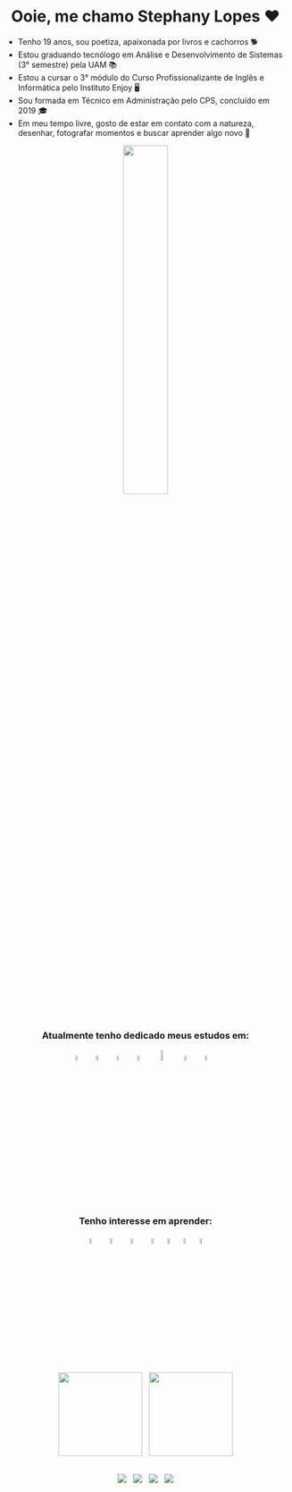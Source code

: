 <h1 align="center" > Ooie, me chamo Stephany Lopes ❤️ </h1>

<span display="inline-block">
  <ul> 
    <li align="left">Tenho 19 anos, sou poetiza, apaixonada por livros e cachorros 🐕 </li>
    <li align="left">Estou graduando tecnólogo em Análise e Desenvolvimento de Sistemas (3° semestre) pela UAM 📚 </li>
    <li align="left">Estou a cursar o 3° módulo do Curso Profissionalizante de Inglês e Informática pelo Instituto Enjoy 🖥️ </li>
    <li align="left">Sou formada em Técnico em Administração pelo CPS, concluído em 2019 🎓</li>
    <li align="left">Em meu tempo livre, gosto de estar em contato com a natureza, desenhar, fotografar momentos e buscar aprender algo novo 🌱 </li>  
  </ul>
</span>

 <div align="center"><img src="https://user-images.githubusercontent.com/91392505/160226203-ca518366-0ff5-42ee-ab7a-2ab0f501a6c7.png" width="40%"/></div>
 
 <div align="center">

  <h3>Atualmente tenho dedicado meus estudos em:</h3>
   <img src="https://cdn.jsdelivr.net/gh/devicons/devicon/icons/html5/html5-original.svg" width="5%"/> &nbsp;
   <img src="https://cdn.jsdelivr.net/gh/devicons/devicon/icons/css3/css3-original.svg" width="5%"/> &nbsp;
   <img src="https://cdn.jsdelivr.net/gh/devicons/devicon/icons/javascript/javascript-original.svg" width="5%"/> &nbsp;
   <img src="https://cdn.jsdelivr.net/gh/devicons/devicon/icons/mysql/mysql-original-wordmark.svg" width="5%"/> &nbsp;
   <img src="https://logosmarcas.net/wp-content/uploads/2022/02/ServiceNow-Emblema-500x281.png" width="7%"/> &nbsp;
   <img src="https://cdn.jsdelivr.net/gh/devicons/devicon/icons/vscode/vscode-original-wordmark.svg" width="5%"/> &nbsp;
   <img src="https://cdn.jsdelivr.net/gh/devicons/devicon/icons/git/git-original.svg" width="5%"/> &nbsp;
   <i class="devicon-github-original-wordmark"></i> &nbsp; 
  
<br>
  
<h3>Tenho interesse em aprender:</h3>

   <img src="https://cdn.jsdelivr.net/gh/devicons/devicon/icons/nodejs/nodejs-original.svg" width="5%"/> &nbsp; 
   <img src="https://cdn.jsdelivr.net/gh/devicons/devicon/icons/csharp/csharp-original.svg" width="5%"/> &nbsp;
   <img src="https://cdn.jsdelivr.net/gh/devicons/devicon/icons/java/java-original.svg" width="5%"/> &nbsp;
   <img src="https://cdn.jsdelivr.net/gh/devicons/devicon/icons/php/php-original.svg" width="5%"/>
   <img src="https://cdn.jsdelivr.net/gh/devicons/devicon/icons/bootstrap/bootstrap-original-wordmark.svg" width="5%"/>
   <img src="https://cdn.jsdelivr.net/gh/devicons/devicon/icons/photoshop/photoshop-line.svg" width="5%"/>
   <img src="https://cdn.jsdelivr.net/gh/devicons/devicon/icons/python/python-original.svg" width="5%"/>
                    
             
</div>

<br>

<p align="center">
  <img height="150em" src="https://github-readme-stats.vercel.app/api?username=stpn-lopes&title_color=FFFF00&icon_color=FFFF00&text_color=00BFFF&bg_color=191970&border_color=whitec&show_icons=true"/> &nbsp;
  <img height="150em" src="https://github-readme-stats-eight-theta.vercel.app/api/top-langs/?username=stpn-lopes&layout=compact&title_color=FFFF00&icon_color=FFFF00&text_color=00BFFF&bg_color=191970&show_icons=true"/>
</p>

  ##

<div align="center">
  <a href = "mailto:stpn.lopes@gmail.com"><img src="https://img.shields.io/badge/-Gmail-black?style=for-the-badge&labelColor=black&logo=gmail&logoColor=yellow" target="_blank"></a>
  &nbsp;
  <a href = "https://www.linkedin.com/in/steph-sls"><img src="https://img.shields.io/badge/-LinkedIn-black?style=for-the-badge&labelColor=black&logo=linkedin&logoColor=yellow" target="_blank"></a> 
  &nbsp;
  <a href = "https://codepen.io/SlowStny"><img src="https://img.shields.io/badge/-CodePen-black?style=for-the-badge&logo=CodePen&labelColor=black&logoColor=yellow" target="_blank"></a>
    &nbsp;
  <a href = "https://discord.com/channels/@steph#5359"><img src="https://img.shields.io/badge/-Discord-black?style=for-the-badge&logo=Discord&labelColor=black&logoColor=yellow" target="_blank"></a>
 </div>
